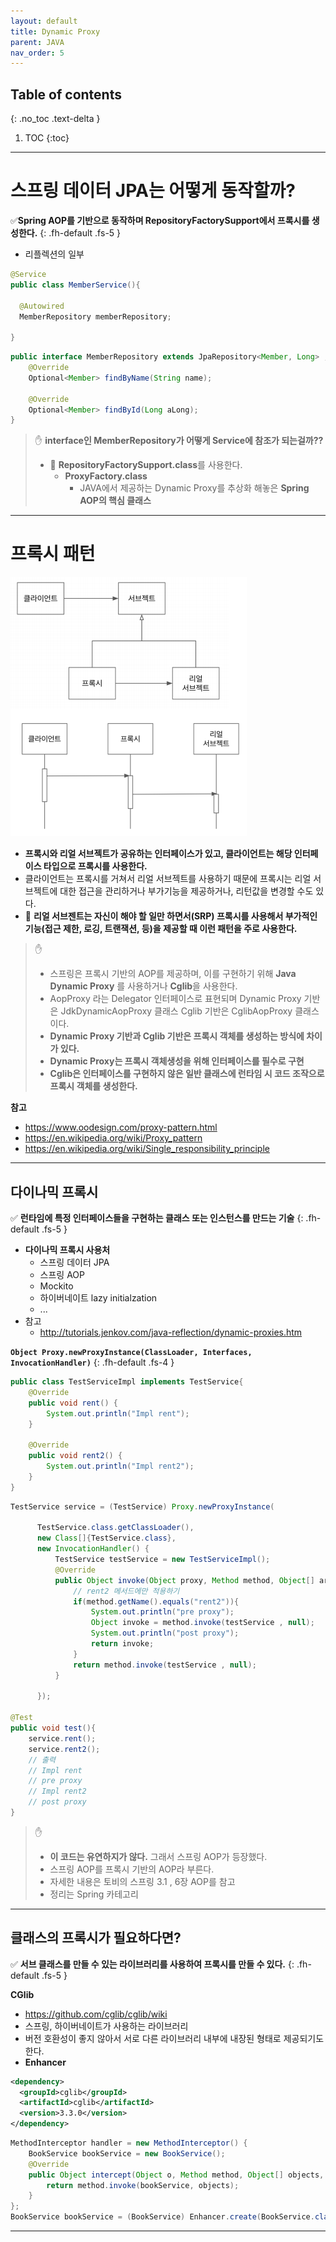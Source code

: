 ```yaml
---
layout: default
title: Dynamic Proxy
parent: JAVA
nav_order: 5
---
```

## Table of contents
{: .no_toc .text-delta }

1. TOC
{:toc}
---

# **스프링 데이터 JPA는 어떻게 동작할까?**

✅**Spring AOP를 기반으로 동작하며 RepositoryFactorySupport에서 프록시를 생성한다.**
{: .fh-default .fs-5 }
+ 리플렉션의 일부

```java
@Service
public class MemberService(){

  @Autowired
  MemberRepository memberRepository;

}
```
```java
public interface MemberRepository extends JpaRepository<Member, Long> , MemberRepository{
    @Override
    Optional<Member> findByName(String name);

    @Override
    Optional<Member> findById(Long aLong);
}
```

> ✋
> **interface인 MemberRepository가 어떻게 Service에 참조가 되는걸까??**
>
> - 📌 **RepositoryFactorySupport.class**를 사용한다.
>    -  **ProxyFactory.class**
>       - JAVA에서 제공하는 Dynamic Proxy를 추상화 해놓은 **Spring AOP의 핵심 클래스**

***

# **프록시 패턴**

![](../../assets/images/java/dynamic-proxy/1.png)
- **프록시와 리얼 서브젝트가 공유하는 인터페이스가 있고, 클라이언트는 해당 인터페이스 타입으로 프록시를 사용한다.**
- 클라이언트는 프록시를 거쳐서 리얼 서브젝트를 사용하기 때문에 프록시는 리얼 서브젝트에 대한 접근을 관리하거나 부가기능을 제공하거나, 리턴값을 변경할 수도 있다.
- 📌 **리얼 서브젠트는 자신이 해야 할 일만 하면서(SRP) 프록시를 사용해서 부가적인 기능(접근 제한, 로깅, 트랜잭션, 등)을 제공할 때 이런 패턴을 주로 사용한다.**

> ✋
> - 스프링은 프록시 기반의 AOP를 제공하며, 이를 구현하기 위해 **Java Dynamic Proxy** 를 사용하거나 **Cglib**을 사용한다.
> - AopProxy 라는 Delegator 인터페이스로 표현되며 Dynamic Proxy 기반은 JdkDynamicAopProxy 클래스 Cglib 기반은 CglibAopProxy 클래스이다.
> - **Dynamic Proxy 기반과 Cglib 기반은 프록시 객체를 생성하는 방식에 차이가 있다.**
> - **Dynamic Proxy는 프록시 객체생성을 위해 인터페이스를 필수로 구현**
> - **Cglib은 인터페이스를 구현하지 않은 일반 클래스에 런타임 시 코드 조작으로 프록시 객체를 생성한다.**


**참고**
- https://www.oodesign.com/proxy-pattern.html
- https://en.wikipedia.org/wiki/Proxy_pattern
- https://en.wikipedia.org/wiki/Single_responsibility_principle

***

## **다이나믹 프록시**

✅ **런타임에 특정 인터페이스들을 구현하는 클래스 또는 인스턴스를 만드는 기술**
{: .fh-default .fs-5 }

- **다이나믹 프록시 사용처**
  -  스프링 데이터 JPA
  -  스프링 AOP
  -  Mockito
  - 하이버네이트 lazy initialzation
  - ...
- 참고
  - http://tutorials.jenkov.com/java-reflection/dynamic-proxies.htm

**`Object Proxy.newProxyInstance(ClassLoader, Interfaces, InvocationHandler)`**
{: .fh-default .fs-4 }

```java
public class TestServiceImpl implements TestService{
    @Override
    public void rent() {
        System.out.println("Impl rent");
    }

    @Override
    public void rent2() {
        System.out.println("Impl rent2");
    }
}
```

```java
TestService service = (TestService) Proxy.newProxyInstance(

      TestService.class.getClassLoader(),
      new Class[]{TestService.class},
      new InvocationHandler() {
          TestService testService = new TestServiceImpl();
          @Override
          public Object invoke(Object proxy, Method method, Object[] args) throws Throwable {
              // rent2 메서드에만 적용하기
              if(method.getName().equals("rent2")){
                  System.out.println("pre proxy");
                  Object invoke = method.invoke(testService , null);
                  System.out.println("post proxy");
                  return invoke;
              }
              return method.invoke(testService , null);
          }

      });

@Test
public void test(){
    service.rent();
    service.rent2();
    // 출력
    // Impl rent
    // pre proxy
    // Impl rent2
    // post proxy
}
```

> ✋
> - **이 코드는 유연하지가 않다.** 그래서 스프링 AOP가 등장했다.
> - 스프링 AOP를 프록시 기반의 AOP라 부른다.
> - 자세한 내용은 토비의 스프링 3.1 , 6장 AOP를 참고
> - 정리는 Spring 카테고리

***

## **클래스의 프록시가 필요하다면?**
✅ **서브 클래스를 만들 수 있는 라이브러리를 사용하여 프록시를 만들 수 있다.**
{: .fh-default .fs-5 }

**CGlib**
- https://github.com/cglib/cglib/wiki
- 스프링, 하이버네이트가 사용하는 라이브러리
- 버전 호환성이 좋지 않아서 서로 다른 라이브러리 내부에 내장된 형태로 제공되기도 한다.
- **Enhancer**

```xml
<dependency>
  <groupId>cglib</groupId>
  <artifactId>cglib</artifactId>
  <version>3.3.0</version>
</dependency>
```
```java
MethodInterceptor handler = new MethodInterceptor() {
    BookService bookService = new BookService();
    @Override
    public Object intercept(Object o, Method method, Object[] objects, MethodProxy methodProxy) throws Throwable {
        return method.invoke(bookService, objects);
    }
};
BookService bookService = (BookService) Enhancer.create(BookService.class, handler);
```

***
